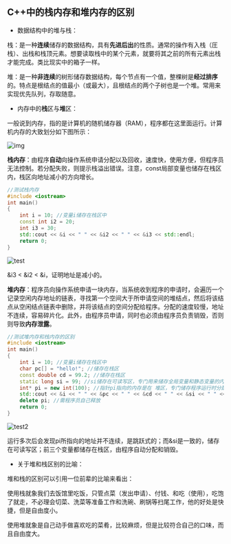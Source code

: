 ## C++中的栈内存和堆内存的区别

- 数据结构中的堆与栈：

栈：是一种**连续**储存的数据结构，具有**先进后出**的性质。通常的操作有入栈（圧栈）、出栈和栈顶元素。想要读取栈中的某个元素，就要将其之前的所有元素出栈才能完成。类比现实中的箱子一样。

堆：是一种**非连续**的树形储存数据结构，每个节点有一个值，整棵树是**经过排序**的。特点是根结点的值最小（或最大），且根结点的两个子树也是一个堆。常用来实现优先队列，存取随意。

- 内存中的**栈**区与**堆**区：

一般说到内存，指的是计算机的随机储存器（RAM），程序都在这里面运行。计算机内存的大致划分如下图所示：

![img](https://images2015.cnblogs.com/blog/928019/201607/928019-20160719170222107-1820485296.png)

**栈内存**：由程序**自动**向操作系统申请分配以及回收，速度快，使用方便，但程序员无法控制。若分配失败，则提示栈溢出错误。注意，const局部变量也储存在栈区内，栈区向地址减小的方向增长。

```c++
//测试栈内存
#include <iostream>
int main()
{
    int i = 10; //变量i储存在栈区中
    const int i2 = 20;
    int i3 = 30;
    std::cout << &i << " " << &i2 << " " << &i3 << std::endl;
    return 0;
}
```

![test](C:\Users\Xu\Pictures\test.png)

&i3 < &i2 < &i，证明地址是减小的。

**堆内存**：程序员向操作系统申请一块内存，当系统收到程序的申请时，会遍历一个记录空闲内存地址的链表，寻找第一个空间大于所申请空间的堆结点，然后将该结点从空闲结点链表中删除，并将该结点的空间分配给程序。分配的速度较慢，地址不连续，容易碎片化。此外，由程序员申请，同时也必须由程序员负责销毁，否则则导致**内存泄露**。

```c++
//测试堆内存和栈内存的区别
#include <iostream>
int main()
{
    int i = 10; //变量i储存在栈区中
    char pc[] = "hello!"; //储存在栈区
    const double cd = 99.2; //储存在栈区
    static long si = 99; //si储存在可读写区，专门用来储存全局变量和静态变量的内存
    int* pi = new int(100); //指针pi指向的内存是在 堆区，专门储存程序运行时分配的内存
    std::cout << &i << " " << &pc << " " << &cd << " " << &si << " " << pi << std::endl;
    delete pi; //需程序员自己释放
    return 0;
}
```

![test2](C:\Users\Xu\Pictures\test2.png)

运行多次后会发现pi所指向的地址并不连续，是跳跃式的；而&si是一致的，储存在可读写区；前三个变量都储存在栈区，由程序自动分配和销毁。

- 关于堆和栈区别的比喻：

堆和栈的区别可以引用一位前辈的比喻来看出：

使用栈就象我们去饭馆里吃饭，只管点菜（发出申请）、付钱、和吃（使用），吃饱了就走，不必理会切菜、洗菜等准备工作和洗碗、刷锅等扫尾工作，他的好处是快捷，但是自由度小。

使用堆就象是自己动手做喜欢吃的菜肴，比较麻烦，但是比较符合自己的口味，而且自由度大。